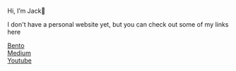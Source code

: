 Hi, I’m Jack🙂

I don't have a personal website yet, but you can check out some of my links here

[Bento](https://bento.me/jack-oehling)\
[Medium](https://medium.com/@joehling)\
[Youtube](https://www.youtube.com/@JackOehling)
